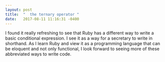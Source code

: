 ```yaml
---
layout: post
title:  "  the ternary operator "
date:   2017-08-11 11:16:31 -0400
---
```




I found it really refreshing to see that Ruby has a different way to write a basic conditional expression.  I see it as a way for a secretary to write in shorthand.  As I learn Ruby and view it as a programming language that can be eloquent and not only functional, I look forward to seeing more of these abbreviated ways to write code.
